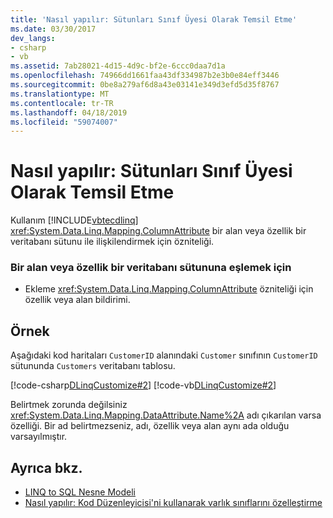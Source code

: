 ```yaml
---
title: 'Nasıl yapılır: Sütunları Sınıf Üyesi Olarak Temsil Etme'
ms.date: 03/30/2017
dev_langs:
- csharp
- vb
ms.assetid: 7ab28021-4d15-4d9c-bf2e-6ccc0daa7d1a
ms.openlocfilehash: 74966dd1661faa43df334987b2e3b0e84eff3446
ms.sourcegitcommit: 0be8a279af6d8a43e03141e349d3efd5d35f8767
ms.translationtype: MT
ms.contentlocale: tr-TR
ms.lasthandoff: 04/18/2019
ms.locfileid: "59074007"
---
```

# <a name="how-to-represent-columns-as-class-members"></a>Nasıl yapılır: Sütunları Sınıf Üyesi Olarak Temsil Etme
Kullanım [!INCLUDE[vbtecdlinq](../../../../../../includes/vbtecdlinq-md.md)] <xref:System.Data.Linq.Mapping.ColumnAttribute> bir alan veya özellik bir veritabanı sütunu ile ilişkilendirmek için özniteliği.  
  
### <a name="to-map-a-field-or-property-to-a-database-column"></a>Bir alan veya özellik bir veritabanı sütununa eşlemek için  
  
-   Ekleme <xref:System.Data.Linq.Mapping.ColumnAttribute> özniteliği için özellik veya alan bildirimi.  
  
## <a name="example"></a>Örnek  
 Aşağıdaki kod haritaları `CustomerID` alanındaki `Customer` sınıfının `CustomerID` sütununda `Customers` veritabanı tablosu.  
  
 [!code-csharp[DLinqCustomize#2](../../../../../../samples/snippets/csharp/VS_Snippets_Data/DLinqCustomize/cs/Program.cs#2)]
 [!code-vb[DLinqCustomize#2](../../../../../../samples/snippets/visualbasic/VS_Snippets_Data/DLinqCustomize/vb/Module1.vb#2)]  
  
 Belirtmek zorunda değilsiniz <xref:System.Data.Linq.Mapping.DataAttribute.Name%2A> adı çıkarılan varsa özelliği. Bir ad belirtmezseniz, adı, özellik veya alan aynı ada olduğu varsayılmıştır.  
  
## <a name="see-also"></a>Ayrıca bkz.

- [LINQ to SQL Nesne Modeli](../../../../../../docs/framework/data/adonet/sql/linq/the-linq-to-sql-object-model.md)
- [Nasıl yapılır: Kod Düzenleyicisi'ni kullanarak varlık sınıflarını özelleştirme](../../../../../../docs/framework/data/adonet/sql/linq/how-to-customize-entity-classes-by-using-the-code-editor.md)

